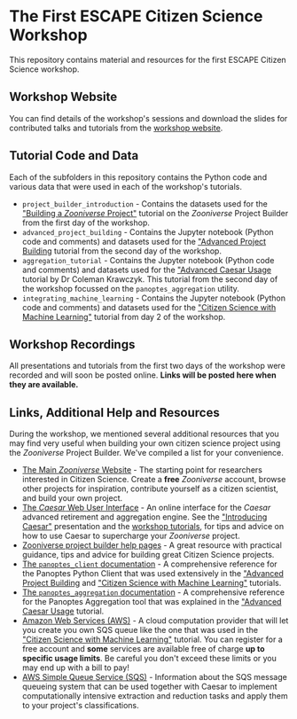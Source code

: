 # The First ESCAPE Citizen Science Workshop
This repository contains material and resources for the first ESCAPE Citizen Science workshop.

## Workshop Website
You can find details of the workshop's sessions and download the slides for contributed talks and tutorials from the [workshop website](https://indico.in2p3.fr/event/21939/).

## Tutorial Code and Data
Each of the subfolders in this repository contains the Python code and various data that were used in each of the workshop's tutorials.

* `project_builder_introduction` - Contains the datasets used for the ["Building a _Zooniverse_ Project"](https://indico.in2p3.fr/event/21939/contributions/89045/) tutorial on the _Zooniverse_ Project Builder from the first day of the workshop.
* `advanced_project_building` - Contains the Jupyter notebook	(Python code and comments) and datasets used for the ["Advanced Project Building](https://indico.in2p3.fr/event/21939/contributions/89046/) tutorial from the second day of the workshop.
* `aggregation_tutorial` - Contains the Jupyter notebook (Python code and comments) and datasets used for the ["Advanced Caesar Usage](https://indico.in2p3.fr/event/21939/contributions/89053/) tutorial by Dr Coleman Krawczyk. This tutorial from the second day of the workshop focussed on the `panoptes_aggregation` utility.
* `integrating_machine_learning` - Contains the Jupyter notebook (Python code and comments) and datasets used for the ["Citizen Science with Machine Learning"](https://indico.in2p3.fr/event/21939/contributions/89065/) tutorial from day 2 of the workshop.

## Workshop Recordings
All presentations and tutorials from the first two days of the workshop were recorded and will soon be posted online. **Links will be posted here when they are available.**

## Links, Additional Help and Resources
During the workshop, we mentioned several additional resources that you may find very useful when building your own citizen science project using the _Zooniverse_ Project Builder. We've compiled a list for your convenience.

* [The Main _Zooniverse_ Website](http://zooniverse.org) - The starting point for researchers interested in Citizen Science. Create a **free** _Zooniverse_ account, browse other projects for inspiration, contribute yourself as a citizen scientist, and build your own project.
* [The _Caesar_ Web User Interface](https://caesar.zooniverse.org) - An online interface for the _Caesar_ advanced retirement and aggregation engine. See the ["Introducing Caesar"](https://indico.in2p3.fr/event/21939/contributions/89043/) presentation and the [workshop tutorials](https://indico.in2p3.fr/event/21939/timetable/#20201203), for tips and advice on how to use Caesar to supercharge your _Zooniverse_ project.
* [Zooniverse project builder help pages](https://help.zooniverse.org) - A great resource with practical guidance, tips and advice for building great Citizen Science projects.
* [The `panoptes_client` documentation](https://panoptes-python-client.readthedocs.io/en/v1.1/) - A comprehensive reference for the Panoptes Python Client that was used extensively in the ["Advanced Project Building](https://indico.in2p3.fr/event/21939/contributions/89046/) and ["Citizen Science with Machine Learning"](https://indico.in2p3.fr/event/21939/contributions/89065/) tutorials.
* [The `panoptes_aggregation` documentation](https://aggregation-caesar.zooniverse.org/docs) - A comprehensive reference for the Panoptes Aggregation tool that was explained in the ["Advanced Caesar Usage](https://indico.in2p3.fr/event/21939/contributions/89053/) tutorial.
* [Amazon Web Services (AWS)](https://aws.amazon.com) - A cloud computation provider that will let you create you own SQS queue like the one that was used in the ["Citizen Science with Machine Learning"](https://indico.in2p3.fr/event/21939/contributions/89065/) tutorial. You can register for a free account and **some** services are available free of charge **up to specific usage limits**. Be careful you don't exceed these limits or you may end up with a bill to pay!
* [AWS Simple Queue Service (SQS)](https://aws.amazon.com/sqs/) - Information about the SQS message queueing system that can be used together with Caesar to implement computationally intensive extraction and reduction tasks and apply them to your project's classifications.
